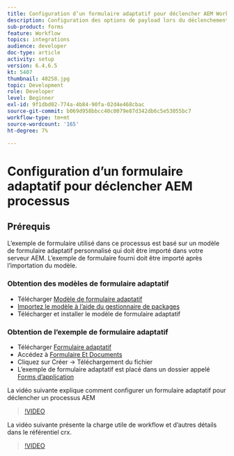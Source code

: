 ```yaml
---
title: Configuration d’un formulaire adaptatif pour déclencher AEM Workflow - Aperçu
description: Configuration des options de payload lors du déclenchement AEM processus lors de l’envoi du formulaire
sub-product: forms
feature: Workflow
topics: integrations
audience: developer
doc-type: article
activity: setup
version: 6.4,6.5
kt: 5407
thumbnail: 40258.jpg
topic: Development
role: Developer
level: Beginner
exl-id: 9f1dbd02-774a-4b84-90fa-02d4e468cbac
source-git-commit: b069d958bbcc40c0079e87d342db6c5e53055bc7
workflow-type: tm+mt
source-wordcount: '165'
ht-degree: 7%

---
```


# Configuration d’un formulaire adaptatif pour déclencher AEM processus

## Prérequis

L’exemple de formulaire utilisé dans ce processus est basé sur un modèle de formulaire adaptatif personnalisé qui doit être importé dans votre serveur AEM. L’exemple de formulaire fourni doit être importé après l’importation du modèle.

### Obtention des modèles de formulaire adaptatif

* Télécharger [Modèle de formulaire adaptatif](assets/af-form-template.zip)
* [Importez le modèle à l’aide du gestionnaire de packages](http://localhost:4502/crx/packmgr/index.jsp)
* Télécharger et installer le modèle de formulaire adaptatif

### Obtention de l’exemple de formulaire adaptatif

* Télécharger [Formulaire adaptatif](assets/peak-application-form.zip)
* Accédez à [Formulaire Et Documents](http://localhost:4502/aem/forms.html/content/dam/formsanddocuments)
* Cliquez sur Créer -> Téléchargement du fichier
* L’exemple de formulaire adaptatif est placé dans un dossier appelé [Forms d’application](http://localhost:4502/aem/forms.html/content/dam/formsanddocuments/applicationforms)

La vidéo suivante explique comment configurer un formulaire adaptatif pour déclencher un processus AEM
>[!VIDEO](https://video.tv.adobe.com/v/40258/?quality=9&learn=on)

La vidéo suivante présente la charge utile de workflow et d’autres détails dans le référentiel crx.

>[!VIDEO](https://video.tv.adobe.com/v/40259/?quality=9&learn=on)
